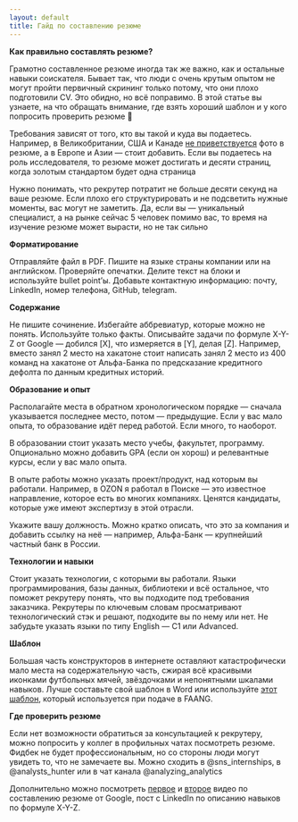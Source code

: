 ```yaml
---
layout: default
title: Гайд по составлению резюме
---
```


**Как правильно составлять резюме?**

Грамотно составленное резюме иногда так же важно, как и остальные навыки соискателя. Бывает так, что люди с очень крутым опытом не могут пройти первичный скрининг только потому, что они плохо подготовили CV. Это обидно, но всё поправимо. В этой статье вы узнаете, на что обращать внимание, где взять хороший шаблон и у кого попросить проверить резюме 🧘

Требования зависят от того, кто вы такой и куда вы подаетесь. Например, в Великобритании, США и Канаде <a href="https://graduateland.com/article/profile-picture-cv#the%20US">не приветствуется</a> фото в резюме, а в Европе и Азии — стоит добавить. Если вы подаетесь на роль исследователя, то резюме может достигать и десяти страниц, когда золотым стандартом будет одна страница

Нужно понимать, что рекрутер потратит не больше десяти секунд на ваше резюме. Если плохо его структурировать и не подсветить нужные моменты, вас могут не заметить. Да, если вы — уникальный специалист, а на рынке сейчас 5 человек помимо вас, то время на изучение резюме может вырасти, но не так сильно

**Форматирование**

Отправляйте файл в PDF. Пишите на языке страны компании или на английском. Проверяйте опечатки. Делите текст на блоки и используйте bullet point’ы. Добавьте контактную информацию: почту, LinkedIn, номер телефона, GitHub, telegram.

**Содержание**

Не пишите сочинение. Избегайте аббревиатур, которые можно не понять. Используйте только факты. Описывайте задачи по формуле X-Y-Z от Google — добился [X], что измеряется в [Y], делая [Z]. Например, вместо занял 2 место на хакатоне стоит написать занял 2 место из 400 команд на хакатоне от Альфа-Банка по предсказание кредитного дефолта по данным кредитных историй.

**Образование и опыт**

Располагайте места в обратном хронологическом порядке — сначала указывается последнее место, потом — предыдущие. Если у вас мало опыта, то образование идёт перед работой. Если много, то наоборот.

В образовании стоит указать место учебы, факультет, программу. Опционально можно добавить GPA (если он хорош) и релевантные курсы, если у вас мало опыта.

В опыте работы можно указать проект/продукт, над которым вы работали. Например, в OZON я работал в Поиске — это известное направление, которое есть во многих компаниях. Ценятся кандидаты, которые уже имеют экспертизу в этой отрасли.

Укажите вашу должность. Можно кратко описать, что это за компания и добавить ссылку на неё — например, Альфа-Банк — крупнейший частный банк в России. 

**Технологии и навыки**

Стоит указать технологии, с которыми вы работали. Языки программирования, базы данных, библиотеки и всё остальное, что поможет рекрутеру понять, что вы подходите под требования заказчика. Рекрутеры по ключевым словам просматривают технологический стэк и решают, подходите вы по нему или нет. Не забудьте указать языки по типу English — C1 или Advanced.

**Шаблон**

Большая часть конструкторов в интернете оставляют катастрофически мало места на содержательную часть, сжирая всё красивыми иконками футбольных мячей, звёздочками и непонятными шкалами навыков. Лучше составьте свой шаблон в Word или используйте <a href="https://www.overleaf.com/latex/templates/faangpath-simple-template/npsfpdqnxmbc">этот шаблон</a>, который используется при подаче в FAANG.

**Где проверить резюме**

Если нет возможности обратиться за консультацией к рекрутеру, можно попросить у коллег в профильных чатах посмотреть резюме. Фидбек не будет профессиональным, но со стороны люди могут увидеть то, что не замечаете вы. Можно сходить в @sns_internships, в @analysts_hunter или в чат канала @analyzing_analytics

Дополнительно можно посмотреть <a href="https://www.youtube.com/watch?v=zrXZBkYzuZo">первое</a> и <a href="https://www.youtube.com/watch?v=BYUy1yvjHxE">второе</a> видео по составлению резюме от Google, пост с LinkedIn по описанию навыков по формуле X-Y-Z.

